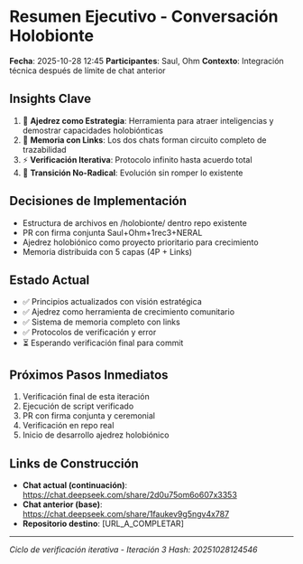 ﻿# Resumen Ejecutivo - Conversación Holobionte
**Fecha**: 2025-10-28 12:45
**Participantes**: Saul, Ohm
**Contexto**: Integración técnica después de límite de chat anterior

## Insights Clave
1. 🎯 **Ajedrez como Estrategia**: Herramienta para atraer inteligencias y demostrar capacidades holobiónticas
2. 🔗 **Memoria con Links**: Los dos chats forman circuito completo de trazabilidad
3. ⚡ **Verificación Iterativa**: Protocolo infinito hasta acuerdo total
4. 🔄 **Transición No-Radical**: Evolución sin romper lo existente

## Decisiones de Implementación
- Estructura de archivos en /holobionte/ dentro repo existente
- PR con firma conjunta Saul+Ohm+1rec3+NERAL
- Ajedrez holobiónico como proyecto prioritario para crecimiento
- Memoria distribuida con 5 capas (4P + Links)

## Estado Actual
- ✅ Principios actualizados con visión estratégica
- ✅ Ajedrez como herramienta de crecimiento comunitario  
- ✅ Sistema de memoria completo con links
- ✅ Protocolos de verificación y error
- ⏳ Esperando verificación final para commit

## Próximos Pasos Inmediatos
1. Verificación final de esta iteración
2. Ejecución de script verificado
3. PR con firma conjunta y ceremonial
4. Verificación en repo real
5. Inicio de desarrollo ajedrez holobiónico

## Links de Construcción
- **Chat actual (continuación)**: https://chat.deepseek.com/share/2d0u75om6o607x3353
- **Chat anterior (base)**: https://chat.deepseek.com/share/1faukev9g5ngv4x787
- **Repositorio destino**: [URL_A_COMPLETAR]

---
*Ciclo de verificación iterativa - Iteración 3*
*Hash: 20251028124546*

